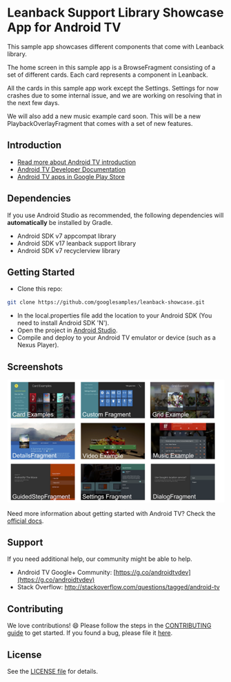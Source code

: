 # Leanback Support Library Showcase App for Android TV

This sample app showcases different components that come with Leanback library.

The home screen in this sample app is a BrowseFragment consisting of a set of different cards.
Each card represents a component in Leanback.

All the cards in this sample app work except the Settings.
Settings for now crashes due to some internal issue, and we are working on
resolving that in the next few days.

We will also add a new music example card soon.
This will be a new PlaybackOverlayFragment that comes with a set of new
features.

## Introduction

- [Read more about Android TV introduction](http://www.android.com/tv/)
- [Android TV Developer Documentation](http://developer.android.com/tv)
- [Android TV apps in Google Play Store][store-apps]

## Dependencies

If you use Android Studio as recommended, the following dependencies will **automatically** be installed by Gradle.

- Android SDK v7 appcompat library
- Android SDK v17 leanback support library
- Android SDK v7 recyclerview library

## Getting Started

- Clone this repo:

```sh
git clone https://github.com/googlesamples/leanback-showcase.git
```

- In the local.properties file add the location to your Android SDK (You need to install Android SDK 'N').
- Open the project in [Android Studio][studio].
- Compile and deploy to your Android TV emulator or device (such as a Nexus Player).


## Screenshots

![Screenshot](screenshots/Showcase-Snapshots.png)

Need more information about getting started with Android TV? Check the [official docs][getting-started].

## Support

If you need additional help, our community might be able to help.

- Android TV Google+ Community: [https://g.co/androidtvdev](https://g.co/androidtvdev)
- Stack Overflow: http://stackoverflow.com/questions/tagged/android-tv

## Contributing

We love contributions! :smile: Please follow the steps in the [CONTRIBUTING guide][contributing] to get started. If you found a bug, please file it [here][bugs].

## License

See the [LICENSE file][license] for details.

[store-apps]: https://play.google.com/store/apps/collection/promotion_3000e26_androidtv_apps_all
[studio]: https://developer.android.com/tools/studio/index.html
[getting-started]: https://developer.android.com/training/tv/start/start.html
[bugs]: https://github.com/googlesamples/androidtv-Leanback/issues/new
[contributing]: ../CONTRIBUTING.md
[license]: ../LICENSE
